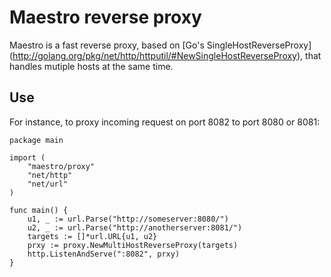 Maestro reverse proxy
================================
Maestro is a fast reverse proxy, based on [Go's SingleHostReverseProxy] (http://golang.org/pkg/net/http/httputil/#NewSingleHostReverseProxy), that handles mutiple hosts at the same time.

## Use

For instance, to proxy incoming request on port 8082 to port 8080 or 8081:

	package main

	import (
		"maestro/proxy"
		"net/http"
		"net/url"
	)

	func main() {
		u1, _ := url.Parse("http://someserver:8080/")
		u2, _ := url.Parse("http://anotherserver:8081/")
		targets := []*url.URL{u1, u2}
		prxy := proxy.NewMultiHostReverseProxy(targets)
		http.ListenAndServe(":8082", prxy)
	}
